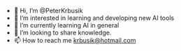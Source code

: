 - 👋 Hi, I’m @PeterKrbusik
- 👀 I’m interested in learning and developing new AI tools
- 🌱 I’m currently learning AI in general
- 💞️ I’m looking to share knowledge.
- 📫 How to reach me krbusik@hotmail.com

<!---
PeterKrbusik/PeterKrbusik is a ✨ special ✨ repository because its `README.md` (this file) appears on your GitHub profile.
You can click the Preview link to take a look at your changes.
--->
